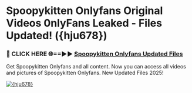 # Spoopykitten Onlyfans Original Videos 0nlyFans Leaked - Files Updated! ({hju678})

<h3>🔴 CLICK HERE 🌐==►► <a href="https://tinyurl.com/ms9xzufz" rel="nofollow">Spoopykitten Onlyfans Updated Files</a></h3>

Get Spoopykitten Onlyfans and all content. Now you can access all videos and pictures of Spoopykitten Onlyfans. New Updated Files 2025!

[![{hju678}](https://i.imgur.com/PQ7UWWw.gif)](https://tinyurl.com/ms9xzufz)